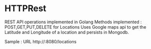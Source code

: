 # HTTPRest
REST API operations implemented in Golang
Methods implemented :
POST,GET,PUT,DELETE for Locations
Uses Google maps api to get the Latitude and Longitude of a location and persists in Mongodb.

Sample : URL 
http://<serverip>:8080/locations
